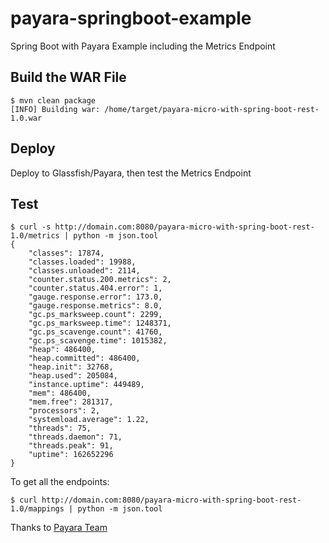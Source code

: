 # payara-springboot-example
Spring Boot with Payara Example including the Metrics Endpoint

## Build the WAR File

```
$ mvn clean package
[INFO] Building war: /home/target/payara-micro-with-spring-boot-rest-1.0.war
```

## Deploy

Deploy to Glassfish/Payara, then test the Metrics Endpoint

## Test

```
$ curl -s http://domain.com:8080/payara-micro-with-spring-boot-rest-1.0/metrics | python -m json.tool
{
    "classes": 17874,
    "classes.loaded": 19988,
    "classes.unloaded": 2114,
    "counter.status.200.metrics": 2,
    "counter.status.404.error": 1,
    "gauge.response.error": 173.0,
    "gauge.response.metrics": 8.0,
    "gc.ps_marksweep.count": 2299,
    "gc.ps_marksweep.time": 1248371,
    "gc.ps_scavenge.count": 41760,
    "gc.ps_scavenge.time": 1015382,
    "heap": 486400,
    "heap.committed": 486400,
    "heap.init": 32768,
    "heap.used": 205084,
    "instance.uptime": 449489,
    "mem": 486400,
    "mem.free": 281317,
    "processors": 2,
    "systemload.average": 1.22,
    "threads": 75,
    "threads.daemon": 71,
    "threads.peak": 91,
    "uptime": 162652296
}
```

To get all the endpoints:

```
$ curl http://domain.com:8080/payara-micro-with-spring-boot-rest-1.0/mappings | python -m json.tool
```

Thanks to [Payara Team](http://blog.payara.fish/creating-rest-web-services-with-spring-boot-hosted-on-payara-micro)
